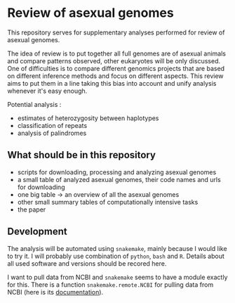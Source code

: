 # Review of asexual genomes

This repository serves for supplementary analyses performed for review of asexual genomes.

The idea of review is to put together all full genomes are of asexual animals and compare patterns observed, other eukaryotes will be only discussed.
One of difficulties is to compare different genomics projects that are based on different inference methods and focus on different aspects.
This review aims to put them in a line taking this bias into account and unify analysis whenever it's easy enough.

Potential analysis :

- estimates of heterozygosity between haplotypes
- classification of repeats
- analysis of palindromes

## What should be in this repository

- scripts for downloading, processing and analyzing asexual genomes
- a small table of analyzed asexual genomes, their code names and urls for downloading
- one big table -> an overview of all the asexual genomes
- other small summary tables of computationally intensive tasks
- the paper

## Development

The analysis will be automated using `snakemake`, mainly because I would like to try it.
I will probably use combination of `python`, `bash` and `R`.
Details about all used software and versions should be recored here.

I want to pull data from NCBI and `snakemake` seems to have a module exactly for this. There is a function `snakemake.remote.NCBI` for pulling data from NCBI (here is its [documentation](http://snakemake.readthedocs.io/en/stable/snakefiles/remote_files.html#genbank-ncbi-entrez)).